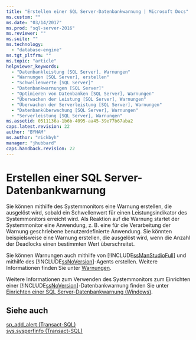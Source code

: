 ```yaml
---
title: "Erstellen einer SQL Server-Datenbankwarnung | Microsoft Docs"
ms.custom: ""
ms.date: "03/14/2017"
ms.prod: "sql-server-2016"
ms.reviewer: ""
ms.suite: ""
ms.technology: 
  - "database-engine"
ms.tgt_pltfrm: ""
ms.topic: "article"
helpviewer_keywords: 
  - "Datenbankleistung [SQL Server], Warnungen"
  - "Warnungen [SQL Server], erstellen"
  - "Schwellenwerte [SQL Server]"
  - "Datenbankwarnungen [SQL Server]"
  - "Optimieren von Datenbanken [SQL Server], Warnungen"
  - "Überwachen der Leistung [SQL Server], Warnungen"
  - "Überwachen der Serverleistung [SQL Server], Warnungen"
  - "Datenbanküberwachung [SQL Server], Warnungen"
  - "Serverleistung [SQL Server], Warnungen"
ms.assetid: 0511136a-1b6b-4095-aa45-39e77b67aba2
caps.latest.revision: 22
author: "BYHAM"
ms.author: "rickbyh"
manager: "jhubbard"
caps.handback.revision: 22
---
```

# Erstellen einer SQL Server-Datenbankwarnung
  Sie können mithilfe des Systemmonitors eine Warnung erstellen, die ausgelöst wird, sobald ein Schwellenwert für einen Leistungsindikator des Systemmonitors erreicht wird. Als Reaktion auf die Warnung startet der Systemmonitor eine Anwendung, z. B. eine für die Verarbeitung der Warnung geschriebene benutzerdefinierte Anwendung. Sie könnten beispielsweise eine Warnung erstellen, die ausgelöst wird, wenn die Anzahl der Deadlocks einen bestimmten Wert überschreitet.  
  
 Sie können Warnungen auch mithilfe von [!INCLUDE[ssManStudioFull](../../includes/ssmanstudiofull-md.md)] und mithilfe des [!INCLUDE[ssNoVersion](../../includes/ssnoversion-md.md)]-Agents erstellen. Weitere Informationen finden Sie unter [Warnungen](../../ssms/agent/alerts.md).  
  
 Weitere Informationen zum Verwenden des Systemmonitors zum Einrichten einer [!INCLUDE[ssNoVersion](../../includes/ssnoversion-md.md)]-Datenbankwarnung finden Sie unter [Einrichten einer SQL Server-Datenbankwarnung &#40;Windows&#41;](../../relational-databases/performance/set-up-a-sql-server-database-alert-windows.md).  
  
## Siehe auch  
 [sp_add_alert &#40;Transact-SQL&#41;](../../relational-databases/system-stored-procedures/sp-add-alert-transact-sql.md)   
 [sys.sysperfinfo &#40;Transact-SQL&#41;](../../relational-databases/system-compatibility-views/sys-sysperfinfo-transact-sql.md)  
  
  